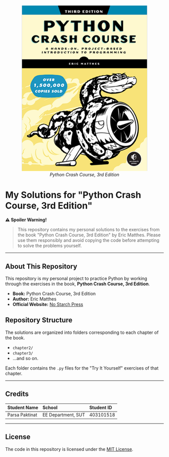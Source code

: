 <p align="center">
  <img src="misc/logo.png" alt="Python Crash Course Logo" width="400">
  <br>
  <em>Python Crash Course, 3rd Edition</em>
</p>

# My Solutions for "Python Crash Course, 3rd Edition"

**⚠️ Spoiler Warning!**
> This repository contains my personal solutions to the exercises from the book "Python Crash Course, 3rd Edition" by Eric Matthes. Please use them responsibly and avoid copying the code before attempting to solve the problems yourself.

---

## About This Repository

This repository is my personal project to practice Python by working through the exercises in the book, **Python Crash Course, 3rd Edition**.

* **Book:** Python Crash Course, 3rd Edition
* **Author:** Eric Matthes
* **Official Website:** [No Starch Press](https://nostarch.com/python-crash-course-3rd-edition)

## Repository Structure

The solutions are organized into folders corresponding to each chapter of the book.

-   `chapter2/`
-   `chapter3/`
-   ...and so on.

Each folder contains the `.py` files for the "Try It Yourself" exercises of that chapter.

---
## Credits 
|  Student Name  |       School      | Student ID |
|:-------------- | :---------------- | :--------- |
| Parsa Paktinat | EE Department, SUT|  403101518 |

---

## License

The code in this repository is licensed under the [MIT License](LICENSE).
